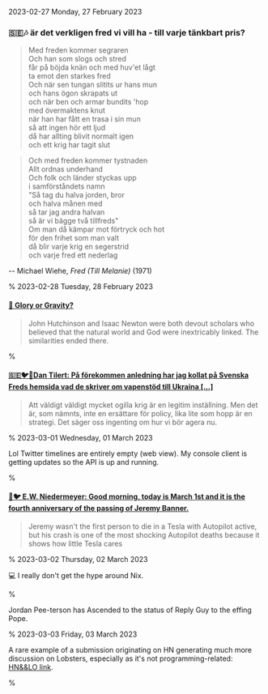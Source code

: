 2023-02-27 Monday, 27 February 2023

### &#x1F1F8;&#x1F1EA;🎶 är det verkligen fred vi vill ha - till varje tänkbart pris?

> Med freden kommer segraren  
  Och han som slogs och stred  
  får på böjda knän och med huv'et lågt  
  ta emot den starkes fred  
  Och när sen tungan slitits ur hans mun  
  och hans ögon skrapats ut  
  och när ben och armar bundits 'hop  
  med övermaktens knut  
  när han har fått en trasa i sin mun  
  så att ingen hör ett ljud  
  då har allting blivit normalt igen  
  och ett krig har tagit slut  

> Och med freden kommer tystnaden  
  Allt ordnas underhand  
  Och folk och länder styckas upp  
  i samförståndets namn  
  "Så tag du halva jorden, bror  
  och halva månen med  
  så tar jag andra halvan  
  så är vi bägge två tillfreds"  
  Om man då kämpar mot förtryck och hot  
  för den frihet som man valt  
  då blir varje krig en segerstrid  
  och varje fred ett nederlag  

-- Michael Wiehe, *Fred (Till Melanie)* (1971)

%
2023-02-28 Tuesday, 28 February 2023

#### [🔗 Glory or Gravity?](https://www.historytoday.com/archive/great-debates/glory-or-gravity)

> John Hutchinson and Isaac Newton were both devout scholars who believed that the natural world and God were inextricably linked. The similarities ended there.

%

#### [&#x1F1F8;&#x1F1EA;🐦🧵Dan Tilert: På förekommen anledning har jag kollat på Svenska Freds hemsida vad de skriver om vapenstöd till Ukraina [...]](https://twitter.com/DanTilert/status/1630287175269904384?s=20) 

> Att väldigt väldigt mycket ogilla krig är en legitim inställning. Men det är, som nämnts, inte en ersättare för policy, lika lite som hopp är en strategi. Det säger oss ingenting om hur vi bör agera nu.

%
2023-03-01 Wednesday, 01 March 2023

Lol Twitter timelines are entirely empty (web view). My console client is getting updates so the API is up and running.

%

#### [🔗🐦 E.W. Niedermeyer: Good morning, today is March 1st and it is the fourth anniversary of the passing of Jeremy Banner.](https://twitter.com/Tweetermeyer/status/1630962904987205634?s=20)

> Jeremy wasn't the first person to die in a Tesla with Autopilot active, but his crash is one of the most shocking Autopilot deaths because it shows how little Tesla cares

%
2023-03-02 Thursday, 02 March 2023

💻 I really don't get the hype around Nix.

%

Jordan Pee-terson has Ascended to the status of Reply Guy to the effing Pope. 

%
2023-03-03 Friday, 03 March 2023

A rare example of a submission originating on HN generating much more discussion on Lobsters, especially as it's not programming-related: [HN&&LO link](https://gerikson.com/hnlo/2023-02.html#34956496_aoqhe3).

%
